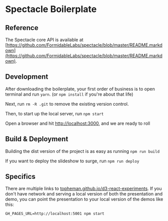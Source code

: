 # Spectacle Boilerplate

## Reference

The Spectacle core API is available at [https://github.com/FormidableLabs/spectacle/blob/master/README.markdown](https://github.com/FormidableLabs/spectacle/blob/master/README.markdown).

## Development

After downloading the boilerplate, your first order of business is to open terminal and run `yarn`. (or `npm install` if you're about that life)

Next, run `rm -R .git` to remove the existing version control.

Then, to start up the local server, run `npm start`

Open a browser and hit [http://localhost:3000](http://localhost:3000), and we are ready to roll

## Build & Deployment

Building the dist version of the project is as easy as running `npm run build`

If you want to deploy the slideshow to surge, run `npm run deploy`

## Specifics

There are multiple links to [topheman.github.io/d3-react-experiments](https://topheman.github.io/d3-react-experiments). If you don't have network and serving a local version of both the presentation and demo, you can point the presentation to your local version of the demos like this:

```
GH_PAGES_URL=http://localhost:5001 npm start
```